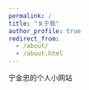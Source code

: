 ```yaml
---
permalink: /
title: "关于我"
author_profile: true
redirect_from: 
  - /about/
  - /about.html
---
```


宁金忠的个人小网站

